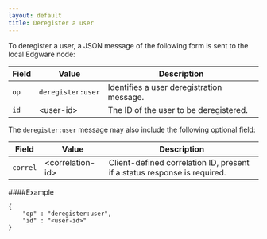 ```yaml
---
layout: default
title: Deregister a user
---
```


To deregister a user, a JSON message of the following form is sent to the local Edgware node:

| Field  | Value             | Description |
| ------ | ----------------- | ----------- | 
| `op`   | `deregister:user` | Identifies a user deregistration message.
| `id`   | \<user-id>        | The ID of the user to be deregistered.

The `deregister:user` message may also include the following optional field:

| Field    | Value             | Description |
| -------- | ----------------- | ----------- | 
| `correl` | \<correlation-id> | Client-defined correlation ID, present if a status response is required. |

####Example   

	{
		"op" : "deregister:user",
		"id" : "<user-id>"
	}
